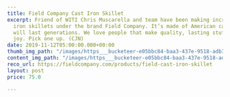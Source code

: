 ```yaml
---
title: Field Company Cast Iron Skillet
excerpt: Friend of WITI Chris Muscarella and team have been making incredible cast
  iron skillets under the brand Field Company. It’s made of American cast iron and
  will last generations. We love people that make quality, lasting stuff that brings
  joy. Pick one up. (CJN)
date: 2019-11-12T05:00:00.000+00:00
thumb_img_path: "/images/https___bucketeer-e05bbc84-baa3-437e-9518-adb32be77984.s3.amazonaws.com_public_images_cfdc0663-2c1c-4968-8454-121f6b944c6c_800x600-1.jpg"
content_img_path: "/images/https___bucketeer-e05bbc84-baa3-437e-9518-adb32be77984.s3.amazonaws.com_public_images_cfdc0663-2c1c-4968-8454-121f6b944c6c_800x600-2.jpg"
reco_url: https://fieldcompany.com/products/field-cast-iron-skillet
layout: post
price: 75.0

---
```

